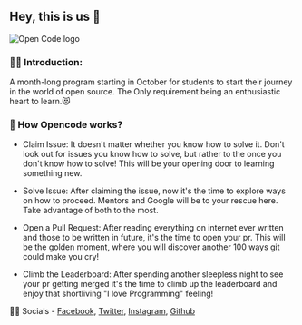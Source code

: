 ## Hey, this is us 👋

![Open Code logo](https://opencodeiiita.github.io/dist/images/Logo_readme.png)


### 🙋‍♀️ Introduction:
A month-long program starting in October for students to start their journey in the world of open source.
The Only requirement being an enthusiastic heart to learn.😻


### 🌈 How Opencode works?
- Claim Issue: It doesn't matter whether you know how to solve it. Don't look out for issues you know how to solve, but rather to the once you don't know how to solve! This will be your opening door to learning something new.

- Solve Issue: After claiming the issue, now it's the time to explore ways on how to proceed. Mentors and Google will be to your rescue here. Take advantage of both to the most.

- Open a Pull Request: After reading everything on internet ever written and those to be written in future, it's the time to open your pr. This will be the golden moment, where you will discover another 100 ways git could make you cry!

- Climb the Leaderboard: After spending another sleepless night to see your pr getting merged it's the time to climb up the leaderboard and enjoy that shortliving "I love Programming" feeling!

👩‍💻 Socials -
[Facebook](https://www.facebook.com/opencodeiiita/), [Twitter](https://twitter.com/geekhaveniiita), [Instagram](https://instagram.com/geekhaven_iiita/), [Github](https://github.com/opencodeiiita)


